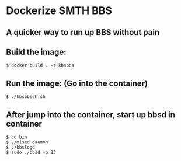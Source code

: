 # Dockerize SMTH BBS
## A quicker way to run up BBS without pain

## Build the image:
```
$ docker build . -t kbsbbs
```

## Run the image: (Go into the container)
```
$ ./kbsbbssh.sh
```

## After jump into the container, start up bbsd in container
```
$ cd bin
$ ./miscd daemon
$ ./bbslogd
$ sudo ./bbsd -p 23
```